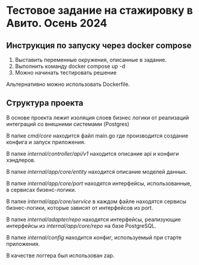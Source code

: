 # Тестовое задание на стажировку в Авито. Осень 2024

## Инструкция по запуску через docker compose

1. Выставить переменные окружения, описанные в задание.
2. Выполнить команду docker compose up -d
3. Можно начинать тестировать решение

Альтернативно можно использовать Dockerfile.

## Структура проекта

В основе проекта лежит изоляция слоев бизнес логики от реализаций интеграций со внешними системами (Postgres)

В папке *cmd/core* находится файл main.go где производится создание конфига и запуск приложения.

В папке *internal/controller/api/v1* находится описание api и конфиги хэндлеров.

В папке *internal/app/core/entity* находится описание моделей данных.

В папке *internal/app/core/port* находятся интерфейсы, использованные, в сервисах бизенс-логики.

В папке *internal/app/core/service* в каждом файле находятся сервисы бизнес-логики, которые зависят от интерфейсов из port.

В папке *internal/adapter/repo* находятся интерфейсы, реализующие интерфейсы из *internal/app/core/repo* на базе PostgreSQL.

В папке *internal/config* находится конфиг, используемый при старте приложения.

В качестве логгера был использован zap.
